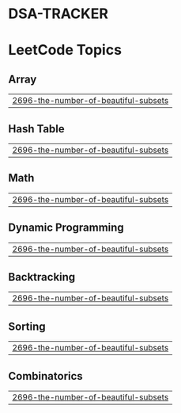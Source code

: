 # DSA-TRACKER
<!---LeetCode Topics Start-->
# LeetCode Topics
## Array
|  |
| ------- |
| [2696-the-number-of-beautiful-subsets](https://github.com/JatinBajaj-jb/DSA-TRACKER/tree/master/2696-the-number-of-beautiful-subsets) |
## Hash Table
|  |
| ------- |
| [2696-the-number-of-beautiful-subsets](https://github.com/JatinBajaj-jb/DSA-TRACKER/tree/master/2696-the-number-of-beautiful-subsets) |
## Math
|  |
| ------- |
| [2696-the-number-of-beautiful-subsets](https://github.com/JatinBajaj-jb/DSA-TRACKER/tree/master/2696-the-number-of-beautiful-subsets) |
## Dynamic Programming
|  |
| ------- |
| [2696-the-number-of-beautiful-subsets](https://github.com/JatinBajaj-jb/DSA-TRACKER/tree/master/2696-the-number-of-beautiful-subsets) |
## Backtracking
|  |
| ------- |
| [2696-the-number-of-beautiful-subsets](https://github.com/JatinBajaj-jb/DSA-TRACKER/tree/master/2696-the-number-of-beautiful-subsets) |
## Sorting
|  |
| ------- |
| [2696-the-number-of-beautiful-subsets](https://github.com/JatinBajaj-jb/DSA-TRACKER/tree/master/2696-the-number-of-beautiful-subsets) |
## Combinatorics
|  |
| ------- |
| [2696-the-number-of-beautiful-subsets](https://github.com/JatinBajaj-jb/DSA-TRACKER/tree/master/2696-the-number-of-beautiful-subsets) |
<!---LeetCode Topics End-->